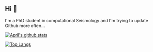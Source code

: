 ## Hi 👋
I'm a PhD student in computational Seismology and I'm trying to update Github more often...

[![April's github stats](https://github-readme-stats.vercel.app/api?username=aaaapril4&show_icons=true&theme=buefy&hide_border=true)](https://github.com/anuraghazra/github-readme-stats)

[![Top Langs](https://github-readme-stats.vercel.app/api/top-langs/?username=aaaapril4&layout=compact&theme=buefy&hide_border=true&hide=jupyter%20notebook)](https://github.com/anuraghazra/github-readme-stats)

<!--
**Aaaapril4/aaaapril4** is a ✨ _special_ ✨ repository because its `README.md` (this file) appears on your GitHub profile.

Here are some ideas to get you started:

- 🔭 I’m currently working on ...
- 🌱 I’m currently learning ...
- 👯 I’m looking to collaborate on ...
- 🤔 I’m looking for help with ...
- 💬 Ask me about ...
- 📫 How to reach me: ...
- 😄 Pronouns: ...
- ⚡ Fun fact: ...
-->
